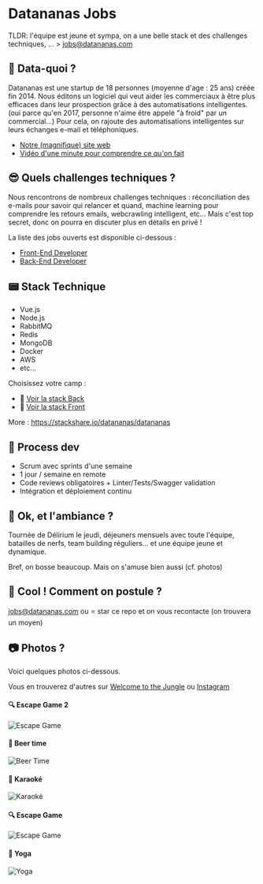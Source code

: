 # Datananas Jobs

TLDR: l'équipe est jeune et sympa, on a une belle stack et des challenges techniques, ... > jobs@datananas.com

## :pineapple: Data-quoi ?

Datananas est une startup de 18 personnes (moyenne d'age : 25 ans) créée fin 2014.
Nous éditons un logiciel qui veut aider les commerciaux à être plus efficaces dans leur prospection grâce à des automatisations intelligentes. (oui parce qu'en 2017, personne n'aime être appelé "à froid" par un commercial...)
Pour cela, on rajoute des automatisations intelligentes sur leurs échanges e-mail et téléphoniques.

- [Notre (magnifique) site web](https://www.datananas.com)
- [Vidéo d'une minute pour comprendre ce qu'on fait](https://www.youtube.com/watch?v=32y9oUF4pnU)

## :sunglasses:	Quels challenges techniques ?

Nous rencontrons de nombreux challenges techniques : réconciliation des e-mails pour savoir qui relancer et quand, machine learning pour comprendre les retours emails, webcrawling intelligent, etc...
Mais c'est top secret, donc on pourra en discuter plus en détails en privé !

La liste des jobs ouverts est disponible ci-dessous :

- [Front-End Developer](front-end-developer.md "Front-End Developer")
- [Back-End Developer](back-end-developer.md "Back-End Developer")

## :pager: Stack Technique

- Vue.js
- Node.js
- RabbitMQ
- Redis
- MongoDB
- Docker
- AWS
- etc...

Choisissez votre camp :
- :tractor: [Voir la stack Back](https://github.com/Datananas/jobs/blob/master/back-end-developer.md#user-content-pager-stack-tech)
- :art: [Voir la stack Front](https://github.com/Datananas/jobs/blob/master/front-end-developer.md#user-content-pager-stack-tech)

More : https://stackshare.io/datananas/datananas

## :ship:	Process dev

- Scrum avec sprints d'une semaine
- 1 jour / semaine en remote
- Code reviews obligatoires + Linter/Tests/Swagger validation
- Intégration et déploiement continu

## :tada: Ok, et l'ambiance ?

Tournée de Délirium le jeudi, déjeuners mensuels avec toute l'équipe, batailles de nerfs, team building réguliers... et une équipe jeune et dynamique.

Bref, on bosse beaucoup. Mais on s'amuse bien aussi (cf. photos)

## :love_letter: Cool ! Comment on postule ?

jobs@datananas.com ou :star: star ce repo et on vous recontacte (on trouvera un moyen)

## :camera: Photos ?

Voici quelques photos ci-dessous.

Vous en trouverez d'autres sur [Welcome to the Jungle](https://www.welcometothejungle.co/companies/datananas) ou [Instagram](https://www.instagram.com/datananas_hq/)

#### :mag: Escape Game 2

![Escape Game](https://assets.datananas.com/images/team_pictures/escape_game_2.jpg "Escape Game 2") 

#### :beer:	Beer time

![Beer Time](https://assets.datananas.com/images/team_pictures/beer_time.jpg "Beer time")

#### :musical_note: Karaoké

![Karaoké](https://assets.datananas.com/images/team_pictures/karaoke.jpg "Karaoké")

#### :mag: Escape Game

![Escape Game](https://assets.datananas.com/images/team_pictures/escape_game.jpg "Escape Game")

#### :dancer: Yoga

![Yoga](https://assets.datananas.com/images/team_pictures/yoga.jpg "Yoga")
